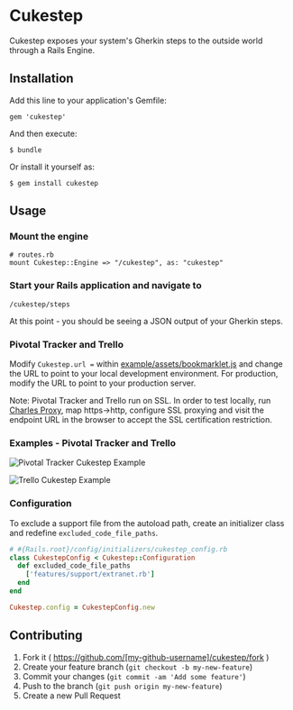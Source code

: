 # Cukestep

Cukestep exposes your system's Gherkin steps to the outside world through a Rails Engine.

## Installation

Add this line to your application's Gemfile:

    gem 'cukestep'

And then execute:

    $ bundle

Or install it yourself as:

    $ gem install cukestep

## Usage

### Mount the engine

    # routes.rb
    mount Cukestep::Engine => "/cukestep", as: "cukestep"

### Start your Rails application and navigate to

    /cukestep/steps

At this point - you should be seeing a JSON output of your Gherkin steps.

### Pivotal Tracker and Trello

Modify `Cukestep.url =` within [example/assets/bookmarklet.js](https://github.com/adriancb/cukestep/blob/master/example/assets/bookmarklet.js) and change the URL to point to your local development environment. For production, modify the URL to point to your production server.

Note: Pivotal Tracker and Trello run on SSL. In order to test locally, run [Charles Proxy](http://www.charlesproxy.com/), map https->http, configure SSL proxying and visit the endpoint URL in the browser to accept the SSL certification restriction.

### Examples - Pivotal Tracker and Trello

![Pivotal Tracker Cukestep Example](http://cl.ly/Vox0/pivotal_tracker_cukestep_example.png.png)

![Trello Cukestep Example](http://cl.ly/VpE7/trello_cukestep_example.png.png)

### Configuration

To exclude a support file from the autoload path, create an initializer class and redefine `excluded_code_file_paths`.

```ruby
# #{Rails.root}/config/initializers/cukestep_config.rb
class CukestepConfig < Cukestep::Configuration
  def excluded_code_file_paths
    ['features/support/extranet.rb']
  end
end

Cukestep.config = CukestepConfig.new
```

## Contributing

1. Fork it ( https://github.com/[my-github-username]/cukestep/fork )
2. Create your feature branch (`git checkout -b my-new-feature`)
3. Commit your changes (`git commit -am 'Add some feature'`)
4. Push to the branch (`git push origin my-new-feature`)
5. Create a new Pull Request
